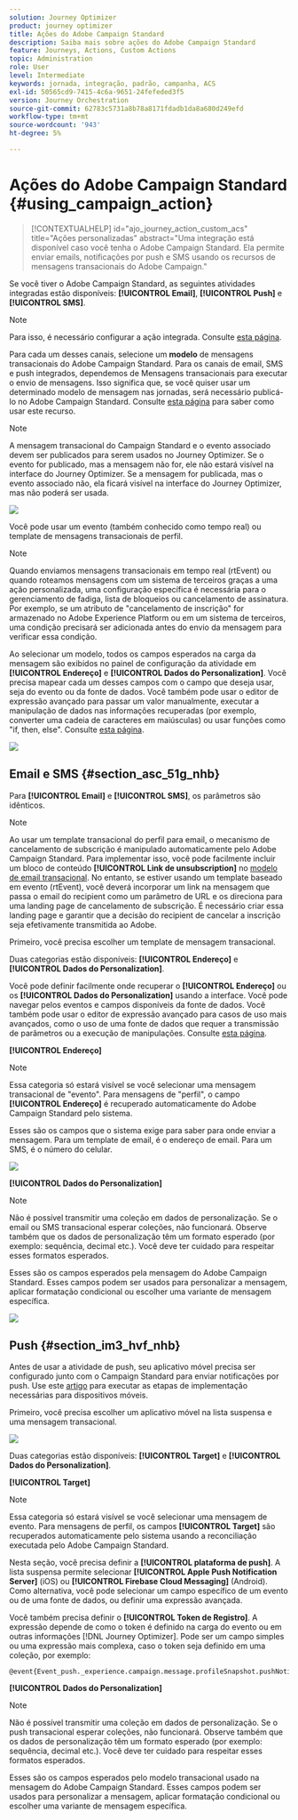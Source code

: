```yaml
---
solution: Journey Optimizer
product: journey optimizer
title: Ações do Adobe Campaign Standard
description: Saiba mais sobre ações do Adobe Campaign Standard
feature: Journeys, Actions, Custom Actions
topic: Administration
role: User
level: Intermediate
keywords: jornada, integração, padrão, campanha, ACS
exl-id: 50565cd9-7415-4c6a-9651-24fefeded3f5
version: Journey Orchestration
source-git-commit: 62783c5731a8b78a8171fdadb1da8a680d249efd
workflow-type: tm+mt
source-wordcount: '943'
ht-degree: 5%

---
```


# Ações do Adobe Campaign Standard {#using_campaign_action}

>[!CONTEXTUALHELP]
>id="ajo_journey_action_custom_acs"
>title="Ações personalizadas"
>abstract="Uma integração está disponível caso você tenha o Adobe Campaign Standard. Ela permite enviar emails, notificações por push e SMS usando os recursos de mensagens transacionais do Adobe Campaign."

Se você tiver o Adobe Campaign Standard, as seguintes atividades integradas estão disponíveis: **[!UICONTROL Email]**, **[!UICONTROL Push]** e **[!UICONTROL SMS]**.

>[!NOTE]
>
>Para isso, é necessário configurar a ação integrada. Consulte [esta página](../action/acs-action.md).

Para cada um desses canais, selecione um **modelo** de mensagens transacionais do Adobe Campaign Standard. Para os canais de email, SMS e push integrados, dependemos de Mensagens transacionais para executar o envio de mensagens. Isso significa que, se você quiser usar um determinado modelo de mensagem nas jornadas, será necessário publicá-lo no Adobe Campaign Standard. Consulte [esta página](https://experienceleague.adobe.com/docs/campaign-standard/using/communication-channels/transactional-messaging/getting-started-with-transactional-msg.html?lang=pt-BR) para saber como usar este recurso.

>[!NOTE]
>
>A mensagem transacional do Campaign Standard e o evento associado devem ser publicados para serem usados no Journey Optimizer. Se o evento for publicado, mas a mensagem não for, ele não estará visível na interface do Journey Optimizer. Se a mensagem for publicada, mas o evento associado não, ela ficará visível na interface do Journey Optimizer, mas não poderá ser usada.

![](assets/journey59.png)

Você pode usar um evento (também conhecido como tempo real) ou template de mensagens transacionais de perfil.

>[!NOTE]
>
>Quando enviamos mensagens transacionais em tempo real (rtEvent) ou quando roteamos mensagens com um sistema de terceiros graças a uma ação personalizada, uma configuração específica é necessária para o gerenciamento de fadiga, lista de bloqueios ou cancelamento de assinatura. Por exemplo, se um atributo de &quot;cancelamento de inscrição&quot; for armazenado no Adobe Experience Platform ou em um sistema de terceiros, uma condição precisará ser adicionada antes do envio da mensagem para verificar essa condição.

Ao selecionar um modelo, todos os campos esperados na carga da mensagem são exibidos no painel de configuração da atividade em **[!UICONTROL Endereço]** e **[!UICONTROL Dados do Personalization]**. Você precisa mapear cada um desses campos com o campo que deseja usar, seja do evento ou da fonte de dados. Você também pode usar o editor de expressão avançado para passar um valor manualmente, executar a manipulação de dados nas informações recuperadas (por exemplo, converter uma cadeia de caracteres em maiúsculas) ou usar funções como &quot;if, then, else&quot;. Consulte [esta página](expression/expressionadvanced.md).

![](assets/journey60.png)

## Email e SMS {#section_asc_51g_nhb}

Para **[!UICONTROL Email]** e **[!UICONTROL SMS]**, os parâmetros são idênticos.

>[!NOTE]
>
>Ao usar um template transacional do perfil para email, o mecanismo de cancelamento de subscrição é manipulado automaticamente pelo Adobe Campaign Standard. Para implementar isso, você pode facilmente incluir um bloco de conteúdo **[!UICONTROL Link de unsubscription]** no [modelo de email transacional](https://experienceleague.adobe.com/docs/campaign-standard/using/communication-channels/transactional-messaging/getting-started-with-transactional-msg.html?lang=pt-BR). No entanto, se estiver usando um template baseado em evento (rtEvent), você deverá incorporar um link na mensagem que passa o email do recipient como um parâmetro de URL e os direciona para uma landing page de cancelamento de subscrição. É necessário criar essa landing page e garantir que a decisão do recipient de cancelar a inscrição seja efetivamente transmitida ao Adobe.

Primeiro, você precisa escolher um template de mensagem transacional.

Duas categorias estão disponíveis: **[!UICONTROL Endereço]** e **[!UICONTROL Dados do Personalization]**.

Você pode definir facilmente onde recuperar o **[!UICONTROL Endereço]** ou os **[!UICONTROL Dados do Personalization]** usando a interface. Você pode navegar pelos eventos e campos disponíveis da fonte de dados. Você também pode usar o editor de expressão avançado para casos de uso mais avançados, como o uso de uma fonte de dados que requer a transmissão de parâmetros ou a execução de manipulações. Consulte [esta página](expression/expressionadvanced.md).

**[!UICONTROL Endereço]**

>[!NOTE]
>
>Essa categoria só estará visível se você selecionar uma mensagem transacional de &quot;evento&quot;. Para mensagens de &quot;perfil&quot;, o campo **[!UICONTROL Endereço]** é recuperado automaticamente do Adobe Campaign Standard pelo sistema.

Esses são os campos que o sistema exige para saber para onde enviar a mensagem. Para um template de email, é o endereço de email. Para um SMS, é o número do celular.

![](assets/journey61.png)

**[!UICONTROL Dados do Personalization]**

>[!NOTE]
>
>Não é possível transmitir uma coleção em dados de personalização. Se o email ou SMS transacional esperar coleções, não funcionará. Observe também que os dados de personalização têm um formato esperado (por exemplo: sequência, decimal etc.). Você deve ter cuidado para respeitar esses formatos esperados.

Esses são os campos esperados pela mensagem do Adobe Campaign Standard. Esses campos podem ser usados para personalizar a mensagem, aplicar formatação condicional ou escolher uma variante de mensagem específica.

![](assets/journey62.png)

## Push {#section_im3_hvf_nhb}

Antes de usar a atividade de push, seu aplicativo móvel precisa ser configurado junto com o Campaign Standard para enviar notificações por push. Use este [artigo](https://helpx.adobe.com/br/campaign/kb/integrate-mobile-sdk.html) para executar as etapas de implementação necessárias para dispositivos móveis.

Primeiro, você precisa escolher um aplicativo móvel na lista suspensa e uma mensagem transacional.

![](assets/journey62bis.png)

Duas categorias estão disponíveis: **[!UICONTROL Target]** e **[!UICONTROL Dados do Personalization]**.

**[!UICONTROL Target]**

>[!NOTE]
>
>Essa categoria só estará visível se você selecionar uma mensagem de evento. Para mensagens de perfil, os campos **[!UICONTROL Target]** são recuperados automaticamente pelo sistema usando a reconciliação executada pelo Adobe Campaign Standard.

Nesta seção, você precisa definir a **[!UICONTROL plataforma de push]**. A lista suspensa permite selecionar **[!UICONTROL Apple Push Notification Server]** (iOS) ou **[!UICONTROL Firebase Cloud Messaging]** (Android). Como alternativa, você pode selecionar um campo específico de um evento ou de uma fonte de dados, ou definir uma expressão avançada.

Você também precisa definir o **[!UICONTROL Token de Registro]**. A expressão depende de como o token é definido na carga do evento ou em outras informações [!DNL Journey Optimizer]. Pode ser um campo simples ou uma expressão mais complexa, caso o token seja definido em uma coleção, por exemplo:

```
@event{Event_push._experience.campaign.message.profileSnapshot.pushNotificationTokens.first().token}
```

**[!UICONTROL Dados do Personalization]**

>[!NOTE]
>
>Não é possível transmitir uma coleção em dados de personalização. Se o push transacional esperar coleções, não funcionará. Observe também que os dados de personalização têm um formato esperado (por exemplo: sequência, decimal etc.). Você deve ter cuidado para respeitar esses formatos esperados.

Esses são os campos esperados pelo modelo transacional usado na mensagem do Adobe Campaign Standard. Esses campos podem ser usados para personalizar a mensagem, aplicar formatação condicional ou escolher uma variante de mensagem específica.

